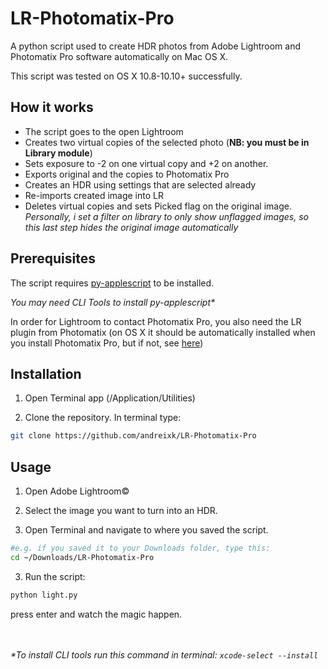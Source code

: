 # LR-Photomatix-Pro
A python script used to create HDR photos from Adobe Lightroom and Photomatix Pro software automatically on Mac OS X.

This script was tested on OS X 10.8-10.10+ successfully.

## How it works

* The script goes to the open Lightroom
* Creates two virtual copies of the selected photo (**NB: you must be in Library module**)
* Sets exposure to -2 on one virtual copy and +2 on another. 
* Exports original and the copies to Photomatix Pro
* Creates an HDR using settings that are selected already
* Re-imports created image into LR
* Deletes virtual copies and sets Picked flag on the original image. _Personally, i set a filter on library to only show unflagged images, so this last step hides the original image automatically_

## Prerequisites

The script requires [py-applescript](https://pypi.python.org/pypi/py-applescript/1.0.0) to be installed.

_You may need CLI Tools to install py-applescript*_

In order for Lightroom to contact Photomatix Pro, you also need the LR plugin from Photomatix (on OS X it should be automatically installed when you install Photomatix Pro, but if not, see [here](http://www.hdrsoft.com/support/faq_lrplugin.html#install_location))

 
## Installation

1. Open Terminal app (/Application/Utilities)

2. Clone the repository. In terminal type:
``` bash
git clone https://github.com/andreixk/LR-Photomatix-Pro
```

## Usage

1. Open Adobe Lightroom&copy;

2. Select the image you want to turn into an HDR.

3. Open Terminal and navigate to where you saved the script.
``` bash
#e.g. if you saved it to your Downloads folder, type this:
cd ~/Downloads/LR-Photomatix-Pro  
```

3. Run the script: 
``` bash 
python light.py
``` 
press enter and watch the magic happen.



<br/> <br/>
_*To install CLI tools run this command in terminal: ```xcode-select --install```_

